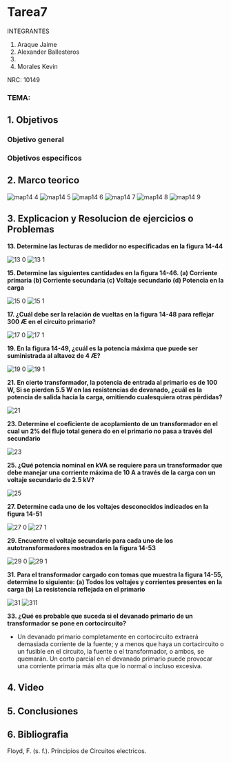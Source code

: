 # Tarea7

INTEGRANTES

1. Araque Jaime
2.  Alexander Ballesteros
3.  
4. Morales Kevin

NRC: 10149
### TEMA: 
## 1. Objetivos
### Objetivo general
### Objetivos especificos
## 2. Marco teorico


![map14 4](https://user-images.githubusercontent.com/93224166/152461661-71f5f391-dd1a-44db-b219-e17ebb529f47.png)
![map14 5](https://user-images.githubusercontent.com/93224166/152461662-cd8bc92f-74c2-4200-ad3f-3cbcc26bf053.png)
![map14 6](https://user-images.githubusercontent.com/93224166/152461649-377441b2-1e7c-45c4-85b9-db770c8b00f4.png)
![map14 7](https://user-images.githubusercontent.com/93224166/152461651-8924a35d-2ca7-466d-8d9d-ca7b412001a4.png)
![map14 8](https://user-images.githubusercontent.com/93224166/152461654-835bf5c4-5aa7-460c-9605-ef889e5762bb.png)
![map14 9](https://user-images.githubusercontent.com/93224166/152461659-00f355a8-621d-4c78-881d-317935a4c163.png)


















## 3. Explicacion y Resolucion de ejercicios o Problemas


**13. Determine las lecturas de medidor no especificadas en la figura 14-44**

![13 0](https://user-images.githubusercontent.com/93224166/153318339-19374f67-a750-4484-b156-c5e2ef474b43.png)
![13 1](https://user-images.githubusercontent.com/93224166/153318341-0de3bc84-c44c-42ec-83e7-6dd0daa3d73b.png)

**15. Determine las siguientes cantidades en la figura 14-46. (a) Corriente primaria (b) Corriente secundaria (c) Voltaje secundario (d) Potencia en la carga**

![15 0](https://user-images.githubusercontent.com/93224166/153318342-dbc6850b-796d-411b-9d94-8e3afdadf107.png)
![15 1](https://user-images.githubusercontent.com/93224166/153318343-5dd3807d-2ae2-4a4f-a704-80ae5037f748.png)

**17. ¿Cuál debe ser la relación de vueltas en la figura 14-48 para reflejar 300 Æ en el circuito primario?**

![17 0](https://user-images.githubusercontent.com/93224166/153318344-88b05040-179b-46ea-a39b-e9eabd33e79c.png)
![17 1](https://user-images.githubusercontent.com/93224166/153318346-d53522b5-a153-4d6f-9335-c5ff8d2e4f7f.png)

**19. En la figura 14-49, ¿cuál es la potencia máxima que puede ser suministrada al altavoz de 4 Æ?**
 
![19 0](https://user-images.githubusercontent.com/93224166/153318347-f7701b8a-eca0-493e-ae75-37b8d37fc71d.png)
![19 1](https://user-images.githubusercontent.com/93224166/153318350-27b57ea4-3497-4796-a778-e2bc539664c1.png)

**21. En cierto transformador, la potencia de entrada al primario es de 100 W, Si se pierden 5.5 W en las resistencias de devanado, ¿cuál es la potencia de salida hacia la carga, omitiendo cualesquiera otras pérdidas?**

![21](https://user-images.githubusercontent.com/93224166/153318354-2e73b233-1f12-44b5-b34c-86d9ed761c41.png)

**23. Determine el coeficiente de acoplamiento de un transformador en el cual un 2% del flujo total genera do en el primario no pasa a través del secundario**

![23](https://user-images.githubusercontent.com/93224166/153318355-d10c01fa-6859-43ea-aeaf-1476289c73b0.png)

**25. ¿Qué potencia nominal en kVA se requiere para un transformador que debe manejar una corriente máxima de 10 A a través de la carga con un voltaje secundario de 2.5 kV?**

![25](https://user-images.githubusercontent.com/93224166/153318356-2f027298-b2c0-4913-b96e-245ee5dd4db9.png)

**27. Determine cada uno de los voltajes desconocidos indicados en la figura 14-51**

![27 0](https://user-images.githubusercontent.com/93224166/153318358-1aea48f7-782d-4cce-a5dc-28c12a5761e8.png)
![27 1](https://user-images.githubusercontent.com/93224166/153318360-ecc2481e-fbac-4a6e-9602-06bb3cefc161.png)

**29. Encuentre el voltaje secundario para cada uno de los autotransformadores mostrados en la figura 14-53**

![29 0](https://user-images.githubusercontent.com/93224166/153318362-bf67de46-ab8b-4cd6-a40a-f6efe9d8dee9.png)
![29 1](https://user-images.githubusercontent.com/93224166/153318363-46d9f615-3dca-4366-aaad-66ecfbd36f4b.png)

**31. Para el transformador cargado con tomas que muestra la figura 14-55, determine lo siguiente: (a) Todos los voltajes y corrientes presentes en la carga (b) La resistencia reflejada en el primario**

![31](https://user-images.githubusercontent.com/93224166/153318364-884042af-c52a-4cb5-af38-b1d291756f9b.png)
![311](https://user-images.githubusercontent.com/93224166/153318366-2e5a3ad4-45f1-4ea7-8683-f0585598c130.png)

**33. ¿Qué es probable que suceda si el devanado primario de un transformador se pone en cortocircuito?**
* Un devanado primario completamente en cortocircuito extraerá demasiada corriente de la fuente; y a menos que haya un cortacircuito o un fusible en el circuito, la fuente o el transformador, o
ambos, se quemarán. Un corto parcial en el devanado primario puede provocar una corriente primaria más alta que lo normal o incluso excesiva.


## 4. Video 
## 5. Conclusiones
## 6. Bibliografia
Floyd, F. (s. f.). Principios de Circuitos electricos.

